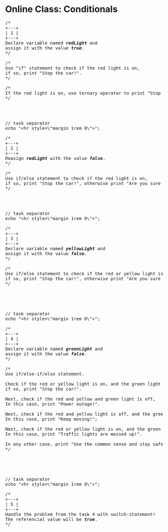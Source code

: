 # Online Class: Conditionals

<pre>
/*
+---+
| 1 |
+---+
Declare variable named <strong><em>redLight</em></strong> and 
assign it with the value <strong><em>true</em></strong>.
*/

/*
Use "if" statement to check if the red light is on,
if so, print "Stop the car!".
*/

/*
If the red light is on, use ternary operator to print "Stop the car!" as a paragraph.
*/




// task separator
echo "&lt;hr style=\"margin 1rem 0\"&gt;";

/*
+---+
| 2 |
+---+
Reasign <strong><em>redLight</em></strong> with the value <strong><em>false</em></strong>.
*/

/*
Use if/else statement to check if the red light is on,
if so, print "Stop the car!", otherwise print "Are you sure that yellow light is not on?".
*/




// task separator
echo "&lt;hr style=\"margin 1rem 0\"&gt;";

/*
+---+
| 3 |
+---+
Declare variable named <strong><em>yellowLight</em></strong> and 
assign it with the value <strong><em>false</em></strong>.
*/

/*
Use if/else statement to check if the red or yellow light is on,
if so, print "Stop the car!", otherwise print "Are you sure that traffic lights are working at all?".
*/





// task separator
echo "&lt;hr style=\"margin 1rem 0\"&gt;";

/*
+---+
| 4 |
+---+
Declare variable named <strong><em>greenLight</em></strong> and 
assign it with the value <strong><em>false</em></strong>.
*/

/*
Use if/else-if/else statement.

Check if the red or yellow light is on, and the green light is off,
if so, print "Stop the car!".

Next, check if the red and yellow and green light is off,
In this case, print "Power outage!".

Next, check if the red and yellow light is off, and the green light is on.
In this case, print "Keep moving!";

Next, check if the red or yellow light is on, and the green light is on too.
In this case, print "Traffic lights are messed up!".

In any other case, print "Use the common sense and stay safe!".
*/





// task separator
echo "&lt;hr style=\"margin 1rem 0\"&gt;";

/*
+---+
| 5 |
+---+
Handle the problem from the task 4 with switch-statement!
The referencial value will be <strong><em>true</em></strong>.
*/
</pre>
